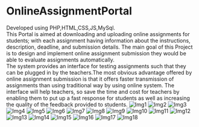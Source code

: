 # OnlineAssignmentPortal


Developed using PHP,HTML,CSS,JS,MySql.<br>
This Portal is aimed at downloading and uploading online assignments for
students; with each assignment having information about the instructions, description,
deadline, and submission details. The main goal of this Project is to design and
implement online assignment submission they would be able to evaluate assignments
automatically.<br>
The system provides an interface for testing assignments such that they
can be plugged in by the teachers.The most obvious advantage offered by online
assignment submission is that it offers faster transmission of assignments than using
traditional way by using online system.
The interface will help teachers, so save the time and cost for teachers by
enabling them to put up a fast response for students as well as increasing the quality
of the feedback provided to students.
![Img1](/Screenshots/1.JPG)
![Img2](/Screenshots/2.JPG)
![Img3](/Screenshots/3.JPG)
![Img4](/Screenshots/4.JPG)
![Img5](/Screenshots/5.JPG)
![Img6](/Screenshots/6.JPG)
![Img7](/Screenshots/7.JPG)
![Img8](/Screenshots/8.JPG)
![Img9](/Screenshots/9.JPG)
![Img10](/Screenshots/10.JPG)
![Img11](/Screenshots/11.JPG)
![Img12](/Screenshots/12.JPG)
![Img13](/Screenshots/13.JPG)
![Img14](/Screenshots/14.JPG)
![Img15](/Screenshots/15.JPG)
![Img16](/Screenshots/16.JPG)
![Img17](/Screenshots/17.JPG)
![Img18](/Screenshots/18.JPG)

